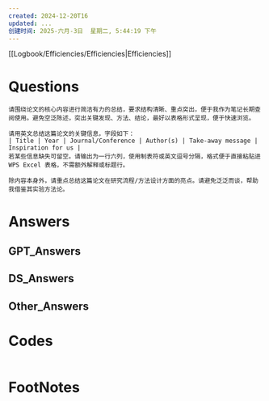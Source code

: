 ```yaml
---
created: 2024-12-20T16
updated: ...
创建时间: 2025-六月-3日  星期二, 5:44:19 下午
---
```

[[Logbook/Efficiencies/Efficiencies|Efficiencies]]

# Questions




```text
请围绕论文的核心内容进行简洁有力的总结，要求结构清晰、重点突出，便于我作为笔记长期查阅使用。避免空泛陈述，突出关键发现、方法、结论，最好以表格形式呈现，便于快速浏览。
```


```text
请用英文总结这篇论文的关键信息，字段如下：
| Title | Year | Journal/Conference | Author(s) | Take-away message | Inspiration for us |
若某些信息缺失可留空。请输出为一行六列，使用制表符或英文逗号分隔，格式便于直接粘贴进 WPS Excel 表格，不需额外解释或标题行。
```


```
除内容本身外，请重点总结这篇论文在研究流程/方法设计方面的亮点。请避免泛泛而谈，帮助我借鉴其实验方法论。
```

# Answers

## GPT_Answers


## DS_Answers


## Other_Answers


# Codes

```python

```


# FootNotes

